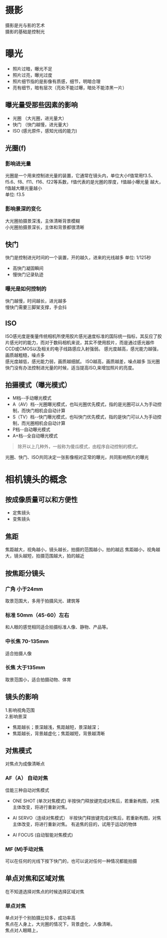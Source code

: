 # 摄影
摄影是光与影的艺术  
摄影的基础是控制光

# 曝光
* 照片过暗，曝光不足
* 照片过亮，曝光过度
* 照片细节指的是影像有质感，细节，明暗合理
* 亮有细节，暗有层次（亮处不能过曝，暗处不能漆黑一片）

## 曝光量受那些因素的影响
* 光圈 （大光圈，进光量大）
* 快门 （快门越慢，进光量大）
* ISO (感光原件，感知光线的能力)

## 光圈(f)

### 影响进光量
光圈是一个用来控制进光量的装置，它通常在镜头内，单位大小f值常用f3.5、f5.6、f8、f11、f16、f22等系数，f值代表的是光圈的厚度，f值越小曝光量
越大，f值越大曝光量越小  
单位: f3.5  

### 影响景深的变化
大光圈拍摄景深浅，主体清晰背景模糊  
小光圈拍摄景深长，主体和背景都很清晰  

## 快门
快门是控制进光时间的一个装置，开的越久，进来的光线越多
单位: 1/125秒  

* 高快门凝固瞬间  
* 慢快门记录轨迹

### 曝光是如何控制的
快门越慢，时间越长，进光越多  
慢快门需要三脚架支撑，手会抖


## ISO
ISO感光度是衡量传统相机所使用胶片感光速度标准的国际统一指标，其反应了胶片感光时的能力，而对于数码相机来说，其实不使用胶片，而是通过感光器件
CCD或CMOS以及相关的电子线路感应入射强弱。 
感光度越高，感光能力越强，画质越粗糙，噪点多  
感光度越低，感光能力弱，画质越细腻。
ISO越高，画质越差，噪点越多
当光圈快门没有办法控制进光量的时候，适当提高ISO,来增加照片的亮度。

## 拍摄模式（曝光模式）
* M档--手动曝光模式
* A（AV）档--光圈曝光模式，也叫光圈优先模式，指的是光圈可以人为手动控制，而快门相机会自动计算
* S（TV）档--快门曝光模式，也叫快门优先模式，指的是快门可以人为手动控制，而光圈相机会自动计算
* P档--自动曝光模式
* A+档--全自动曝光模式
> 除开以上几种外，一般称为傻瓜模式，由程序自动控制的模式。

光圈、快门、ISO共同决定一张影像相对正常的曝光，共同影响照片的曝光


# 相机镜头的概念

## 按成像质量可以和方便性
* 定焦镜头
* 变焦镜头


## 焦距 
焦距越大，视角越小，镜头越长，拍摄的范围越小，拍的越远
焦距越小，视角越大，镜头越短，拍摄范围越大，拍的越近

## 按焦距分镜头
### 广角 小于24mm
取景范围大，多用于拍摄风光、建筑等
### 标准 50mm（45-60）左右
和人眼的感觉相同适合拍摄标准人像、静物、产品等。
### 中长焦 70-135mm
适合拍摄人像

### 长焦 大于135mm
取景范围小，适合拍摄动物、体育

## 镜头的影响
1.影响视角范围  
2.影响景深  
* 焦距越长；景深越浅，焦距越短，景深越深；
* 焦距越长，背景越虚化；焦距越短，背景越清晰

## 对焦模式
对焦点为成像清晰点

### AF（A） 自动对焦
佳能三种自动对焦模式  
* ONE SHOT (单次对焦模式) 半按快门释放键完成对焦后，若重新构图，对焦主体改变，将进行重新对焦。

* AI SERVO（连续对焦模式） 半按快门释放键完成对焦后，若重新构图，对焦主体改变，将进行重新对焦。 有追焦的目的，试用于运动的物体
* AI FOCUS (自动智能对焦模式)
### MF (M)手动对焦
可以在任何的光线下按下快门的，也可以说对任何一种情况都能拍摄

## 单点对焦和区域对焦
在不知道选择对焦点的时候选择区域对焦
### 单点对焦
单点对于个别拍摄比较多，成功率高  
焦点在人身上，大光圈的情况下，背景虚化，人像清晰。  
焦点对人眼睛上，
